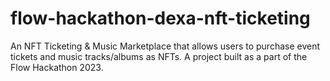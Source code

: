 # flow-hackathon-dexa-nft-ticketing
An NFT Ticketing &amp; Music Marketplace that allows users to purchase event tickets and music tracks/albums as NFTs. A project built as a part of the Flow Hackathon 2023. 

